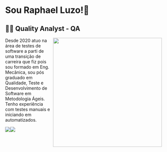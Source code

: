 
# Sou Raphael Luzo!👋
## 👩‍💻 Quality Analyst - QA 

<img align="right" width="350" src="https://cdn.dribbble.com/users/1772963/screenshots/5621781/media/46002d6e8080b790a393fe60bd8a33e3.png?compress=1&resize=1200x900&vertical=top"/>

Desde 2020 atuo na área de testes de software a parti de uma transição de carreira que fiz pois sou formado em Eng. Mecânica, sou pós graduado em Qualidade, Teste e Desenvolvimento de Software em Metodologia Ágeis. Tenho experiência com testes manuais e iniciando em automatizados.

[<img src="https://img.shields.io/badge/Microsoft_Outlook-0078D4?style=for-the-badge&logo=microsoft-outlook&logoColor=white" />](mailto:rapha.luzo@gmail.com)[<img src="https://img.shields.io/badge/linkedin-%230077B5.svg?&style=for-the-badge&logo=linkedin&logoColor=white" />](https://www.linkedin.com/in/raphaelluzo/)
